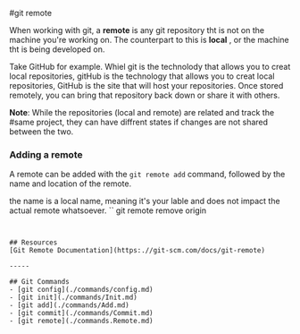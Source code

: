 #git remote

When working with git, a **remote** is any git repository tht is not on the machine you're working on. The counterpart to this is  **local** , or the machine tht is being developed on. 

Take GitHub for example. Whiel git is the technolody that allows you to creat local repositories, gitHub is the technology that allows you to creat local repositories, GitHub is the site that will host your repositories. Once stored remotely, you can bring that repository back down or share it with others.


**Note**: While the repositories  (local and remote) are related and track the #same project, they can have diffrent states if changes are not shared between the two.

### Adding a remote

A remote can be added with the `git remote add` command, followed by the name and location of the remote.

the name is a local name, meaning it's your lable and does not impact the actual remote whatsoever.
``
git remote remove origin
```


## Resources
[Git Remote Documentation](https:.//git-scm.com/docs/git-remote)

-----

## Git Commands
- [git config](./commands/config.md)
- [git init](./commands/Init.md)
- [git add](./commands/Add.md)
- [git commit](./commands/Commit.md)
- [git remote](./commands.Remote.md)
